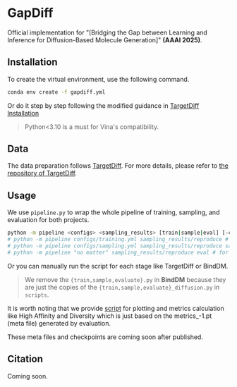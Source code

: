 # GapDiff

Official implementation for "[Bridging the Gap between Learning and Inference for Diffusion-Based Molecule Generation]" **(AAAI 2025)**.

## Installation

To create the virtual environment, use the following command.
```bash
conda env create -f gapdiff.yml
```

Or do it step by step following the modified guidance in [TargetDiff Installation](./targetdiff/README.md#Install-via-Conda-and-Pip)

> Python<3.10 is a must for Vina's compatibility.

## Data

The data preparation follows [TargetDiff](https://arxiv.org/abs/2303.03543). 
For more details, please refer to [the repository of TargetDiff](https://github.com/guanjq/targetdiff#data).

## Usage

We use `pipeline.py` to wrap the whole pipeline of training, sampling, and evaluation for both projects.

```bash
python -m pipeline <configs> <sampling_results> [train|sample|eval] [-c resume_from_checkpoint_for_training]
# python -m pipeline configs/training.yml sampling_results/reproduce # for whole pipeline
# python -m pipeline configs/sampling.yml sampling_results/reproduce sample # for pipeline starts from sampling
# python -m pipeline "no matter" sampling_results/reproduce eval # for pipeline for evaluation
```
Or you can manually run the script for each stage like TargetDiff or BindDM.

> We remove the `{train,sample,evaluate}.py` in **BindDM**
> because they are just the copies of the `{train,sample,evaluate}_diffusion.py` in `scripts`.

It is worth noting that we provide [script](binddm/scripts/male-es.py) 
for plotting and metrics calculation like High Affinity and Diversity
which is just based on the metrics_-1.pt (meta file) generated by evaluation.

These meta files and checkpoints are coming soon after published.

## Citation

Coming soon.
